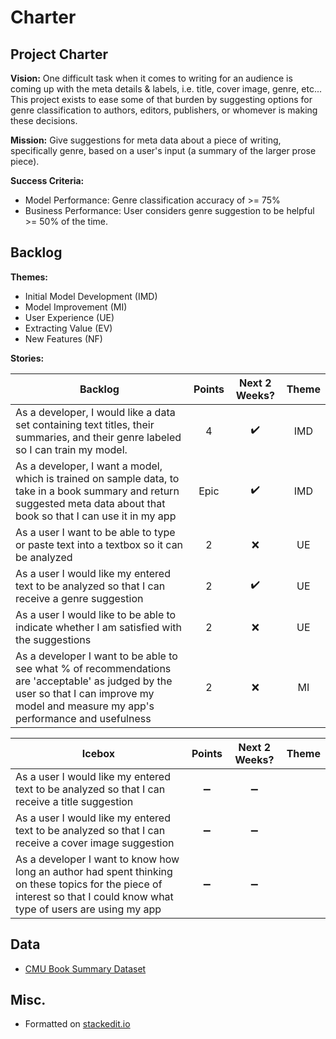 
# Charter

## Project Charter

**Vision:** 
One difficult task when it comes to writing for an audience is coming up with the meta details & labels, i.e. title, cover image, genre, etc...  This project exists to ease some of that burden by suggesting options for genre classification to authors, editors, publishers, or whomever is making these decisions.

**Mission:** 
Give suggestions for meta data about a piece of writing, specifically genre, based on a user's input (a summary of the larger prose piece).  

**Success Criteria:** 
* Model Performance: Genre classification accuracy of >= 75% 
* Business Performance:  User considers genre suggestion to be helpful >= 50% of the time.

## Backlog 

**Themes:** 
* Initial Model Development (IMD)
* Model Improvement (MI)
* User Experience (UE)
* Extracting Value (EV)
* New Features (NF)

**Stories:**   

Backlog | Points | Next 2 Weeks? | Theme
------- |:------:| :-----------: | :-----:
As a developer, I would like a data set containing text titles, their summaries, and their genre labeled so I can train my model.  | 4 | :heavy_check_mark: | IMD
As a developer, I want a model, which is trained on sample data, to take in a book summary and return suggested meta data about that book so that I can use it in my app  | Epic | :heavy_check_mark: | IMD
As a user I want to be able to type or paste text into a textbox so it can be analyzed | 2 | :x: | UE
As a user I would like my entered text to be analyzed so that I can receive a genre suggestion | 2 | :heavy_check_mark: | UE
As a user I would like to be able to indicate whether I am satisfied with the suggestions | 2 | :x: | UE
As a developer I want to be able to see what % of recommendations are 'acceptable' as judged by the user so that I can improve my model and measure my app's performance and usefulness | 2 | :x: | MI

Icebox | Points | Next 2 Weeks? | Theme
-------|:------:| :----------: | :---:
As a user I would like my entered text to be analyzed so that I can receive a title suggestion   | :heavy_minus_sign: | :heavy_minus_sign:
As a user I would like my entered text to be analyzed so that I can receive a cover image suggestion   | :heavy_minus_sign: | :heavy_minus_sign:
As a developer I want to know how long an author had spent thinking on these topics for the piece of interest so that I could know what type of users are using my app  | :heavy_minus_sign: | :heavy_minus_sign:


## Data
* [CMU Book Summary Dataset](http://www.cs.cmu.edu/~dbamman/booksummaries.html)

## Misc.
* Formatted on [stackedit.io](https://stackedit.io/app#)
<!--stackedit_data:
eyJoaXN0b3J5IjpbLTcyMDE3MDUxOSwxMDUzODcyOTQyXX0=
-->